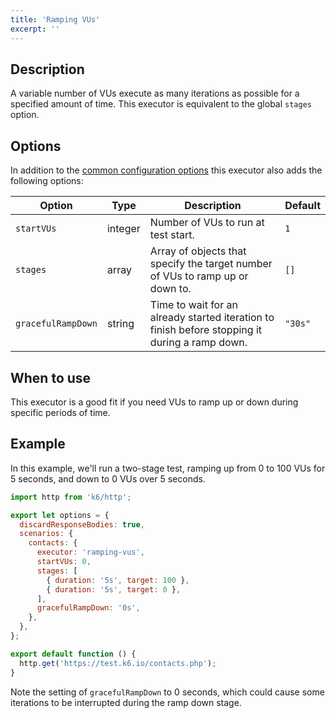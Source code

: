 ```yaml
---
title: 'Ramping VUs'
excerpt: ''
---
```


## Description

A variable number of VUs execute as many iterations as possible for a specified
amount of time. This executor is equivalent to the global `stages` option.

## Options

In addition to the [common configuration options](/using-k6/scenarios#common-options) this executor
also adds the following options:

| Option             | Type    | Description                                                                                    | Default |
| ------------------ | ------- | ---------------------------------------------------------------------------------------------- | ------- |
| `startVUs`         | integer | Number of VUs to run at test start.                                                            | `1`     |
| `stages`           | array   | Array of objects that specify the target number of VUs to ramp up or down to.                  | `[]`    |
| `gracefulRampDown` | string  | Time to wait for an already started iteration to finish before stopping it during a ramp down. | `"30s"` |

## When to use

This executor is a good fit if you need VUs to ramp up or down during specific periods
of time.

## Example

In this example, we'll run a two-stage test, ramping up from 0 to 100 VUs for 5 seconds, and down
to 0 VUs over 5 seconds.

<div class="code-group" data-props='{"labels": [ "ramping-vus.js" ], "lineNumbers": "[true]"}'>

```js
import http from 'k6/http';

export let options = {
  discardResponseBodies: true,
  scenarios: {
    contacts: {
      executor: 'ramping-vus',
      startVUs: 0,
      stages: [
        { duration: '5s', target: 100 },
        { duration: '5s', target: 0 },
      ],
      gracefulRampDown: '0s',
    },
  },
};

export default function () {
  http.get('https://test.k6.io/contacts.php');
}
```

</div>

Note the setting of `gracefulRampDown` to 0 seconds, which could cause some iterations to be
interrupted during the ramp down stage.
